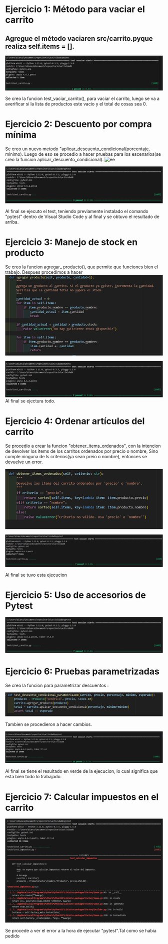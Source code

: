 # Ejercicio 1: Método para vaciar el carrito


## Agregue el método vaciaren src/carrito.pyque realiza self.items = [].




![ee](https://github.com/BiancaMT957/Desarrollo-de-Software/blob/main/Archivo8/img/codi1.png)

Se creo la funcion test_vaciar_carrito(), para vaciar el carrito, luego se va a averificar si la lista de productos este vacio y el total de cosas sea 0.
# Ejercicio 2: Descuento por compra mínima


Se creo un nuevo metodo "aplicar_descuento_condicional(porcentaje, minimo).
Luego de eso se procedio a hacer pruebas para los escenarios(se creo la funcion aplicar_descuento_condicional).
![ee](https://github.com/BiancaMT957/Desarrollo-de-Software/blob/main/Archivo8/img/1md.png)


![ee](https://github.com/BiancaMT957/Desarrollo-de-Software/blob/main/Archivo8/img/2.png)

Al final se ejecuto el test, teniendo previamente instalado el comando "pytest" dentro de Visual Studio Code y al final y se obtuvo el resultado de arriba.
# Ejercicio 3: Manejo de stock en producto

Se creo la funcion agregar_ producto(), que permite que funciones bien el trabajo. Despues procedimos  a hacer 
![ee](https://github.com/BiancaMT957/Desarrollo-de-Software/blob/main/Archivo8/img/2m.png)


![ee](https://github.com/BiancaMT957/Desarrollo-de-Software/blob/main/Archivo8/img/3.png)
Al final se ejectura todo.



# Ejercicio 4: Ordenar artículos del carrito

Se procedio a crear la funcion "obtener_items_ordenados", con la intencion de devolver los items de los carritos ordenados por precio o nombre,
Sino cumple ninguna de ls criterios(ya sean preio o nombre),  entonces se devuelve un error.

![ee](https://github.com/BiancaMT957/Desarrollo-de-Software/blob/main/Archivo8/img/3m.png)



![ee](https://github.com/BiancaMT957/Desarrollo-de-Software/blob/main/Archivo8/img/4.png)

Al final se tuvo esta ejecucion

# Ejercicio 5: Uso de accesorios de Pytest




![ee](https://github.com/BiancaMT957/Desarrollo-de-Software/blob/main/Archivo8/img/5.png)


# Ejercicio 6: Pruebas parametrizadas


Se creo la funcion para parametrizar descuentos : 

![ee](https://github.com/BiancaMT957/Desarrollo-de-Software/blob/main/Archivo8/img/6md.png)

Tambien se procedieron a hacer cambios.

![ee](https://github.com/BiancaMT957/Desarrollo-de-Software/blob/main/Archivo8/img/6.png)

Al final se tiene el resultado en verde de la ejecucion, lo cual significa que esta bien todo lo trabajado.

# Ejercicio 7: Calcular impuestos en el carrito

![ee](https://github.com/BiancaMT957/Desarrollo-de-Software/blob/main/Archivo8/img/7a.png)

Se procede a ver el error a la hora de ejecutar "pytest".Tal como se habia pedido

